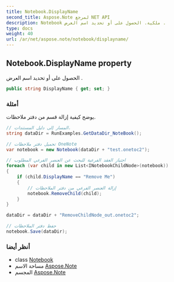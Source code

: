 ```yaml
---
title: Notebook.DisplayName
second_title: Aspose.Note لمرجع NET API
description: Notebook ملكية. الحصول على أو تحديد اسم العرض .
type: docs
weight: 40
url: /ar/net/aspose.note/notebook/displayname/
---
```

## Notebook.DisplayName property

الحصول على أو تحديد اسم العرض .

```csharp
public string DisplayName { get; set; }
```

### أمثلة

يوضح كيفية إزالة قسم من دفتر ملاحظات.

```csharp
// المسار إلى دليل المستندات.
string dataDir = RunExamples.GetDataDir_NoteBook();

// تحميل دفتر ملاحظات OneNote
var notebook = new Notebook(dataDir + "test.onetoc2");

// اجتياز العقد الفرعية للبحث عن العنصر الفرعي المطلوب
foreach (var child in new List<INotebookChildNode>(notebook))
{
    if (child.DisplayName == "Remove Me")
    {
        // إزالة العنصر الفرعي من دفتر الملاحظات
        notebook.RemoveChild(child);
    }
}

dataDir = dataDir + "RemoveChildNode_out.onetoc2";

// حفظ دفتر الملاحظات
notebook.Save(dataDir);
```

### أنظر أيضا

* class [Notebook](../)
* مساحة الاسم [Aspose.Note](../../notebook/)
* المجسم [Aspose.Note](../../../)


